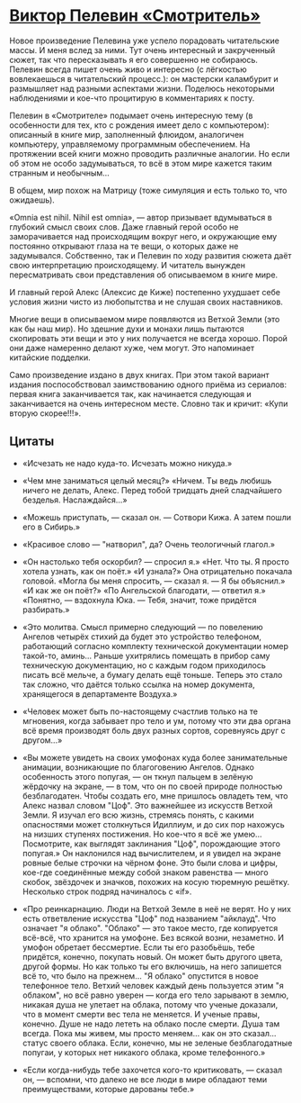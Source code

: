 # [Виктор Пелевин «Смотритель»](https://vk.com/ip.biblioworm?w=wall-102814293_27)

Новое произведение Пелевина уже успело порадовать читательские массы.
И меня вслед за ними.
Тут очень интересный и закрученный сюжет, так что пересказывать я его совершенно не собираюсь.
Пелевин всегда пишет очень живо и интересно (с лёгкостью вовлекаешься в читательский процесс.): он мастерски каламбурит и размышляет над разными аспектами жизни.
Поделюсь некоторыми наблюдениями и кое-что процитирую в комментариях к посту.

Пелевин в «Смотрителе» подымает очень интересную тему (в особенности для тех, кто с рождения имеет дело с компьютером): описанный в книге мир, заполненный флюидом, аналогичен компьютеру, управляемому программным обеспечением.
На протяжении всей книги можно проводить различные аналогии.
Но если об этом не особо задумываться, то всё в этом мире кажется таким странным и необычным…

В общем, мир похож на Матрицу (тоже симуляция и есть только то, что ожидаешь).

«Omnia est nihil. Nihil est omnia», — автор призывает вдумываться в глубокий смысл своих слов.
Даже главный герой особо не заморачивается над происходящим вокруг него, и окружающие ему постоянно открывают глаза на те вещи, о которых даже не задумывался.
Собственно, так и Пелевин по ходу развития сюжета даёт свою интерпретацию происходящему.
И читатель вынужден пересматривать свои представления об описываемом в книге мире.

И главный герой Алекс (Алексис де Киже) постепенно ухудшает себе условия жизни чисто из любопытства и не слушая своих наставников.

Многие вещи в описываемом мире появляются из Ветхой Земли (это как бы наш мир).
Но здешние духи и монахи лишь пытаются скопировать эти вещи и это у них получается не всегда хорошо.
Порой они даже намеренно делают хуже, чем могут.
Это напоминает китайские подделки.

Само произведение издано в двух книгах.
При этом такой вариант издания поспособствовал заимствованию одного приёма из сериалов: первая книга заканчивается так, как начинается следующая и заканчивается на очень интересном месте.
Словно так и кричит: «Купи вторую скорее!!!».

## Цитаты
- «Исчезать не надо куда-то. Исчезать можно никуда.»

- «Чем мне заниматься целый месяц?» «Ничем. Ты ведь любишь ничего не делать, Алекс. Перед тобой тридцать дней сладчайшего безделья. Наслаждайся…»

- «Можешь приступать, — сказал он. — Сотвори Кижа. А затем пошли его в Сибирь.»

- «Красивое слово — "натворил", да? Очень теологичный глагол.»

- «Он настолько тебя оскорбил? — спросил я.» «Нет. Что ты. Я просто хотела узнать, как он поёт.» «И узнала?» Она отрицательно покачала головой. «Могла бы меня спросить, — сказал я. — Я бы объяснил.» «И как же он поёт?» «По Ангельской благодати, — ответил я.» «Понятно, — вздохнула Юка. — Тебя, значит, тоже придётся разбирать.»

- «Это молитва. Смысл примерно следующий — по повелению Ангелов четырёх стихий да будет это устройство телефоном, работающий согласно комплекту технической документации номер такой-то, аминь… Раньше ухитрялись помещать в прибор саму техническую документацию, но с каждым годом приходилось писать всё мельче, а бумагу делать ещё тоньше. Теперь это стало так сложно, что даётся только ссылка на номер документа, хранящегося в департаменте Воздуха.»

- «Человек может быть по-настоящему счастлив только на те мгновения, когда забывает про тело и ум, потому что эти два органа всё время производят боль двух разных сортов, соревнуясь друг с другом…»

- «Вы можете увидеть на своих умофонах куда более занимательные анимации, возникающие по благоговению Ангелов. Однако особенность этого попугая, — он ткнул пальцем в зелёную жёрдочку на экране, — в том, что он по своей природе полностью безблагодатен. Чтобы создать его, мне пришлось овладеть тем, что Алекс назвал словом "Цоф". Это важнейшее из искусств Ветхой Земли. Я изучал его всю жизнь, стремясь понять, с какими опасностями может столкнуться Идиллиум, и до сих пор нахожусь на низших ступенях постижения. Но кое-что я всё же умею… Посмотрите, как выглядят заклинания "Цоф", порождающие этого попугая.» Он наклонился над вычислителем, и я увидел на экране ровные белые строчки на чёрном фоне. Это были слова и цифры, кое-где соединённые между собой знаком равенства — много скобок, звёздочек и значков, похожих на косую тюремную решётку. Несколько строк подряд начиналось с «if».

- «Про реинкарнацию. Люди на Ветхой Земле в неё не верят. Но у них есть ответвление искусства "Цоф" под названием "айклауд". Что означает "я облако". "Облако" — это такое место, где копируется всё-всё, что хранится на умофоне. Без всякой возни, незаметно. И умофон обретает бессмертие. Если ты его разобьёшь, тебе придётся, конечно, покупать новый. Он может быть другого цвета, другой формы. Но как только ты его включишь, на него запишется всё то, что было на прежнем… "Я облако" опустится в новое телефонное тело. Ветхий человек каждый день пользуется этим "я облаком", но всё равно уверен — когда его тело зарывают в землю, никакая душа не улетает на облака, потому что ученые доказали, что в момент смерти вес тела не меняется. И ученые правы, конечно. Душе не надо лететь на облако после смерти. Душа там всегда. Пока мы живем, мы просто меняем… как он это сказал… статус своего облака. Если, конечно, мы не зеленые безблагодатные попугаи, у которых нет никакого облака, кроме телефонного.»

- «Если когда-нибудь тебе захочется кого-то критиковать, — сказал он, — вспомни, что далеко не все люди в мире обладают теми преимуществами, которые дарованы тебе.»